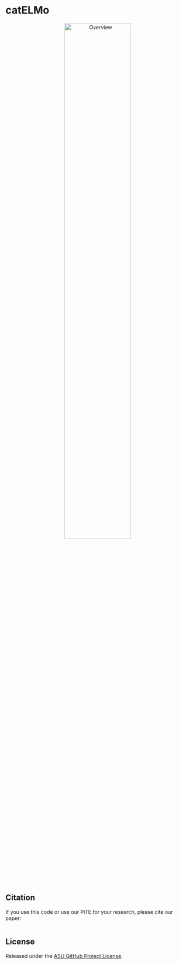 # catELMo


<p align="center"><img width=60% alt="Overview" src="https://github.com/Lee-CBG/catELMo/blob/main/figures/pipeline.png"></p>

## Citation
If you use this code or use our PiTE for your research, please cite our paper:
```

```

## License

Released under the [ASU GitHub Project License](./LICENSE).
